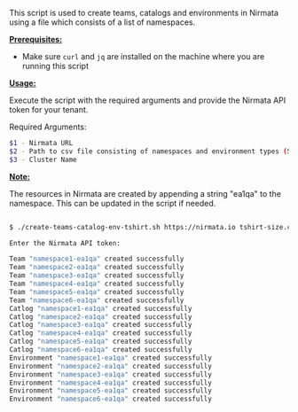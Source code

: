This script is used to create teams, catalogs and environments in Nirmata using a file which consists of a list of namespaces.

<ins>**Prerequisites:**</ins>

- Make sure `curl` and `jq` are installed on the machine where you are running this script

<ins>**Usage:**</ins>

Execute the script with the required arguments and provide the Nirmata API token for your tenant. 

Required Arguments:
```sh
$1 - Nirmata URL
$2 - Path to csv file consisting of namespaces and environment types (See example csv file for reference)
$3 - Cluster Name
```

<ins>**Note:**</ins> 

The resources in Nirmata are created by appending a string "ea1qa" to the namespace. This can be updated in the script if needed. 

```sh

$ ./create-teams-catalog-env-tshirt.sh https://nirmata.io tshirt-size.csv calico-ipip4

Enter the Nirmata API token:

Team "namespace1-ea1qa" created successfully
Team "namespace2-ea1qa" created successfully
Team "namespace3-ea1qa" created successfully
Team "namespace4-ea1qa" created successfully
Team "namespace5-ea1qa" created successfully
Team "namespace6-ea1qa" created successfully
Catlog "namespace1-ea1qa" created successfully
Catlog "namespace2-ea1qa" created successfully
Catlog "namespace3-ea1qa" created successfully
Catlog "namespace4-ea1qa" created successfully
Catlog "namespace5-ea1qa" created successfully
Catlog "namespace6-ea1qa" created successfully
Environment "namespace1-ea1qa" created successfully
Environment "namespace2-ea1qa" created successfully
Environment "namespace3-ea1qa" created successfully
Environment "namespace4-ea1qa" created successfully
Environment "namespace5-ea1qa" created successfully
Environment "namespace6-ea1qa" created successfully


```
